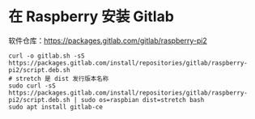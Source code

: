 # 在 Raspberry 安装 Gitlab
软件仓库：https://packages.gitlab.com/gitlab/raspberry-pi2
```shell script
curl -o gitlab.sh -sS https://packages.gitlab.com/install/repositories/gitlab/raspberry-pi2/script.deb.sh
# stretch 是 dist 发行版本名称
sudo curl -sS https://packages.gitlab.com/install/repositories/gitlab/raspberry-pi2/script.deb.sh | sudo os=raspbian dist=stretch bash
sudo apt install gitlab-ce
```
